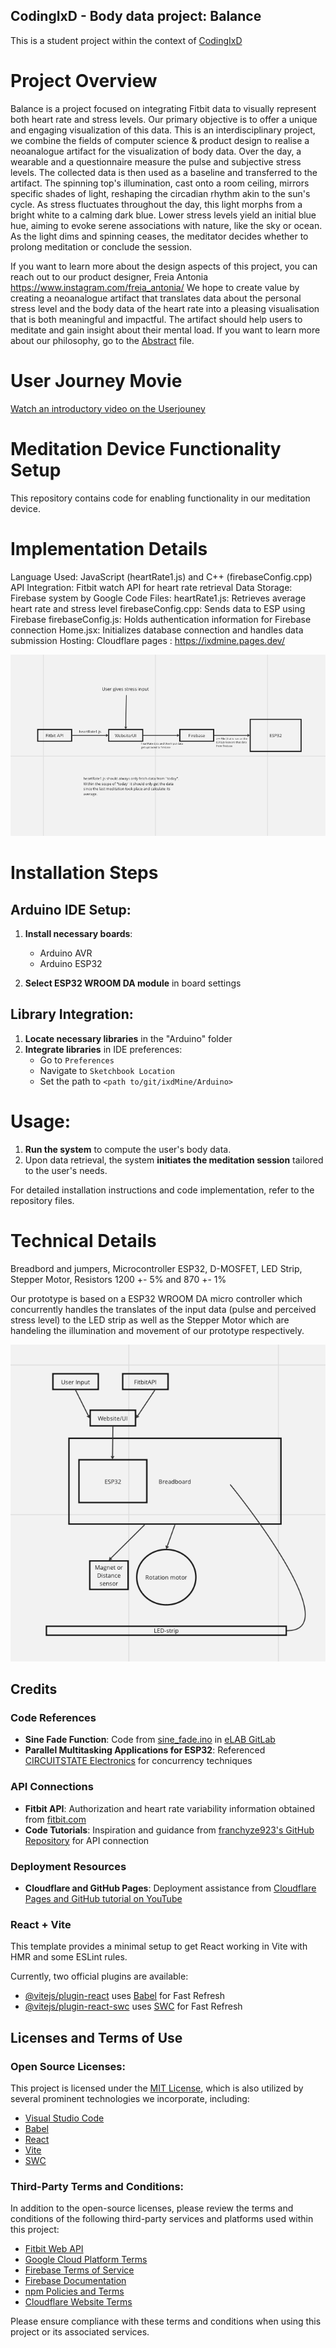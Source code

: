 ## CodingIxD - Body data project: Balance

This is a student project within the context of [CodingIxD](https://codingixd.mi.fu-berlin.de)

# Project Overview
Balance is a project focused on integrating Fitbit data to visually represent both heart rate and stress levels. Our primary objective is to offer a unique and engaging visualization of this data.
This is an interdisciplinary project, we combine the fields of computer science & product design to realise a neoanalogue artifact for the visualization of body data. 
Over the day, a wearable and a questionnaire measure the pulse and subjective stress levels. The collected data is then used as a baseline and transferred to the artifact. 
The spinning top's illumination, cast onto a room ceiling, mirrors specific shades of light, reshaping the circadian rhythm akin to the sun's cycle. As stress fluctuates throughout the day, this light morphs from a bright white to a calming dark blue. Lower stress levels yield an initial blue hue, aiming to evoke serene associations with nature, like the sky or ocean. As the light dims and spinning ceases, the meditator decides whether to prolong meditation or conclude the session.

If you want to learn more about the design aspects of this project, you can reach out to our product designer, Freia Antonia https://www.instagram.com/freia_antonia/
We hope to create value by creating a neoanalogue artifact that  translates data about the personal stress level and the body data of the heart rate into a pleasing visualisation that is both meaningful and impactful.
The artifact should help users to meditate and gain insight about their mental load. If you want to learn more about our philosophy, go to the [Abstract](https://github.com/DavidLanglamet/ixdMine/blob/main/Abstract.md) file.

# User Journey Movie

[Watch an introductory video on the Userjouney](https://vimeo.com/912333970)

# Meditation Device Functionality Setup

This repository contains code for enabling functionality in our meditation device. 

# Implementation Details

Language Used: JavaScript (heartRate1.js) and C++ (firebaseConfig.cpp)
API Integration: Fitbit watch API for heart rate retrieval
Data Storage: Firebase system by Google
Code Files:
heartRate1.js: Retrieves average heart rate and stress level
firebaseConfig.cpp: Sends data to ESP using Firebase
firebaseConfig.js: Holds authentication information for Firebase connection
Home.jsx: Initializes database connection and handles data submission
Hosting: Cloudflare pages : https://ixdmine.pages.dev/

![Data Colection and Integration](https://github.com/DavidLanglamet/ixdMine/blob/main/doc/Implementation%20Details.png)

# Installation Steps

## Arduino IDE Setup:

1. **Install necessary boards**:
   - Arduino AVR
   - Arduino ESP32
   
2. **Select ESP32 WROOM DA module** in board settings

## Library Integration:

1. **Locate necessary libraries** in the "Arduino" folder
2. **Integrate libraries** in IDE preferences:
   - Go to `Preferences`
   - Navigate to `Sketchbook Location`
   - Set the path to `<path to/git/ixdMine/Arduino>`

# Usage:

1. **Run the system** to compute the user's body data.
2. Upon data retrieval, the system **initiates the meditation session** tailored to the user's needs.

For detailed installation instructions and code implementation, refer to the repository files.


# Technical Details
Breadbord and jumpers, Microcontroller ESP32, D-MOSFET, LED Strip, Stepper Motor, Resistors 1200 +- 5% and 870 +- 1%

Our prototype is based on a ESP32 ­WROOM ­DA micro controller which concurrently handles the translates of the input data (pulse and perceived stress level) to the LED strip as well as the Stepper Motor which are handeling the illumination and movement of our prototype respectively.

![final setup with all components](https://github.com/DavidLanglamet/ixdMine/blob/main/doc/Usage.png)

## Credits

### Code References
- **Sine Fade Function**: Code from [sine_fade.ino](sine_fade/sine_fade.ino) in [eLAB GitLab](link)
- **Parallel Multitasking Applications for ESP32**: Referenced [CIRCUITSTATE Electronics](https://www.circuitstate.com/) for concurrency techniques

### API Connections
- **Fitbit API**: Authorization and heart rate variability information obtained from [fitbit.com](https://www.fitbit.com/)
- **Code Tutorials**: Inspiration and guidance from [franchyze923's GitHub Repository](https://github.com/franchyze923/Code_From_Tutorials) for API connection

### Deployment Resources
- **Cloudflare and GitHub Pages**: Deployment assistance from [Cloudflare Pages and GitHub tutorial on YouTube](https://www.youtube.com/watch?v=MpFO4Zr0EPE)

### React + Vite

This template provides a minimal setup to get React working in Vite with HMR and some ESLint rules.

Currently, two official plugins are available:

- [@vitejs/plugin-react](https://github.com/vitejs/vite-plugin-react/blob/main/packages/plugin-react/README.md) uses [Babel](https://babeljs.io/) for Fast Refresh
- [@vitejs/plugin-react-swc](https://github.com/vitejs/vite-plugin-react-swc) uses [SWC](https://swc.rs/) for Fast Refresh


## Licenses and Terms of Use

### Open Source Licenses:

This project is licensed under the [MIT License](https://github.com/DavidLanglamet/ixdMine/blob/main/LICENSE), which is also utilized by several prominent technologies we incorporate, including:

- [Visual Studio Code](https://github.com/microsoft/vscode)
- [Babel](https://github.com/babel/babel)
- [React](https://github.com/facebook/react)
- [Vite](https://github.com/vitejs/vite)
- [SWC](https://github.com/swc-project/swc)

### Third-Party Terms and Conditions:

In addition to the open-source licenses, please review the terms and conditions of the following third-party services and platforms used within this project:

- [Fitbit Web API](https://dev.fitbit.com/build/reference/web-api/)
- [Google Cloud Platform Terms](https://cloud.google.com/terms)
- [Firebase Terms of Service](https://firebase.google.com/terms)
- [Firebase Documentation](https://firebase.google.com/docs)
- [npm Policies and Terms](https://docs.npmjs.com/policies/npm-license)
- [Cloudflare Website Terms](https://www.cloudflare.com/de-de/website-terms/)

Please ensure compliance with these terms and conditions when using this project or its associated services.


